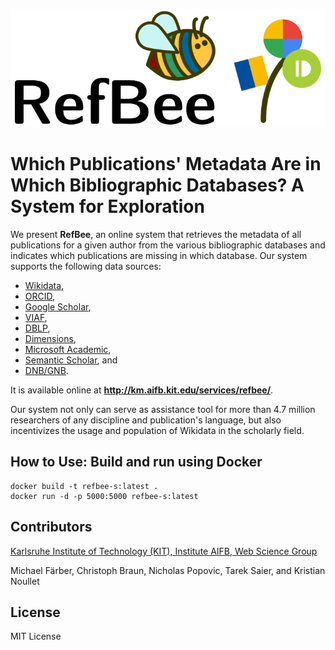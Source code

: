 ![Logo](refbee-logo.png?raw=true "Logo")

# Which Publications' Metadata Are in Which Bibliographic Databases? A System for Exploration

We present **RefBee**, an online system that retrieves the metadata of all publications for a given author from the various bibliographic databases and indicates which publications are missing in which database. Our system supports the following data sources:
* [Wikidata](https://wikidata.org/), 
* [ORCID](https://orcid.org/), 
* [Google Scholar](https://scholar.google.com/), 
* [VIAF](https://viaf.org/), 
* [DBLP](https://dblp.org/), 
* [Dimensions](https://www.dimensions.ai/), 
* [Microsoft Academic](https://academic.microsoft.com/home), 
* [Semantic Scholar](https://semanticscholar.org/), and 
* [DNB/GNB](https://dnb.de/). 

It is available online at **http://km.aifb.kit.edu/services/refbee/**. 

Our system not only can serve as assistance tool for more than 4.7 million researchers of any discipline and publication's language, but also incentivizes the usage and population of Wikidata in the scholarly field. 

## How to Use: Build and run using Docker
```
docker build -t refbee-s:latest .
docker run -d -p 5000:5000 refbee-s:latest
```

## Contributors
[Karlsruhe Institute of Technology (KIT), Institute AIFB, Web Science Group](https://aifb.kit.edu/web/Web_Science/en)

Michael Färber, Christoph Braun, Nicholas Popovic, Tarek Saier, and Kristian Noullet

## License
MIT License
